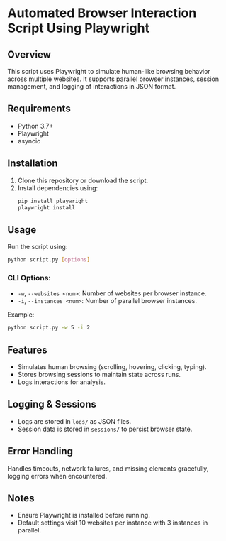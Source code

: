 
# Automated Browser Interaction Script Using Playwright

## Overview
This script uses Playwright to simulate human-like browsing behavior across multiple websites. It supports parallel browser instances, session management, and logging of interactions in JSON format.

## Requirements
- Python 3.7+
- Playwright
- asyncio

## Installation
1. Clone this repository or download the script.
2. Install dependencies using:
   ```sh
   pip install playwright
   playwright install
   ```

## Usage
Run the script using:
```sh
python script.py [options]
```
### CLI Options:
- `-w`, `--websites <num>`: Number of websites per browser instance.
- `-i`, `--instances <num>`: Number of parallel browser instances.


Example:
```sh
python script.py -w 5 -i 2
```

## Features
- Simulates human browsing (scrolling, hovering, clicking, typing).
- Stores browsing sessions to maintain state across runs.
- Logs interactions for analysis.

## Logging & Sessions
- Logs are stored in `logs/` as JSON files.
- Session data is stored in `sessions/` to persist browser state.

## Error Handling
Handles timeouts, network failures, and missing elements gracefully, logging errors when encountered.

## Notes
- Ensure Playwright is installed before running.
- Default settings visit 10 websites per instance with 3 instances in parallel.


